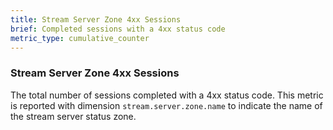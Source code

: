 ```yaml
---
title: Stream Server Zone 4xx Sessions
brief: Completed sessions with a 4xx status code
metric_type: cumulative_counter
---
```

### Stream Server Zone 4xx Sessions
The total number of sessions completed with a 4xx status code. This metric is reported with dimension
`stream.server.zone.name` to indicate the name of the stream server status zone.
